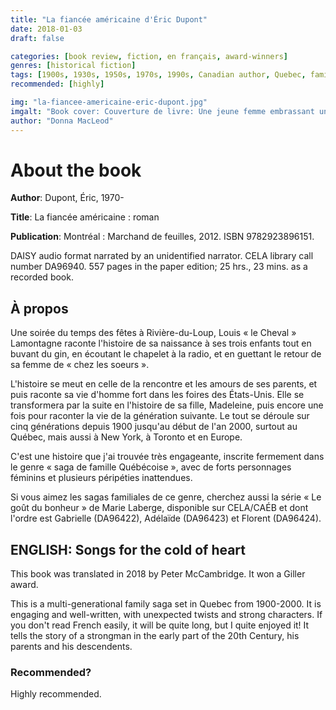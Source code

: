 ```yaml
---
title: "La fiancée américaine d'Éric Dupont"
date: 2018-01-03
draft: false

categories: [book review, fiction, en français, award-winners]
genres: [historical fiction]
tags: [1900s, 1930s, 1950s, 1970s, 1990s, Canadian author, Quebec, family sagas, women]
recommended: [highly]

img: "la-fiancee-americaine-eric-dupont.jpg"
imgalt: "Book cover: Couverture de livre: Une jeune femme embrassant un élan. A young woman embracing an elk."
author: "Donna MacLeod"
---
```


# About the book

**Author**: Dupont, Éric, 1970-

**Title**: La fiancée américaine : roman

**Publication**: Montréal : Marchand de feuilles, 2012. ISBN 9782923896151.

DAISY audio format narrated by an unidentified narrator. CELA library call number DA96940. 557 pages in the paper edition; 25 hrs., 23 mins. as a recorded book.

## À propos

Une soirée du temps des fêtes à Rivière-du-Loup, Louis « le Cheval » Lamontagne raconte l'histoire de sa naissance à ses trois enfants tout en buvant du gin, en écoutant le chapelet à la radio, et en guettant le retour de sa femme de « chez les soeurs ».

L'histoire se meut en celle de la rencontre et les amours de ses parents, et puis raconte sa vie d'homme fort dans les foires des États-Unis. Elle se transformera par la suite en l'histoire de sa fille, Madeleine, puis encore une fois pour raconter la vie de la génération suivante. Le tout se déroule sur cinq générations depuis 1900 jusqu'au début de l'an 2000, surtout au Québec, mais aussi à New York, à Toronto et en Europe.

C'est une histoire que j'ai trouvée très engageante, inscrite fermement dans le genre « saga de famille Québécoise », avec de forts personnages féminins et plusieurs péripéties inattendues.

Si vous aimez les sagas familiales de ce genre, cherchez aussi la série « Le goût du bonheur » de Marie Laberge, disponible sur CELA/CAÉB et dont l'ordre est Gabrielle (DA96422), Adélaïde (DA96423) et Florent (DA96424).

## ENGLISH: Songs for the cold of heart 

This book was translated in 2018 by Peter McCambridge. It won a Giller award.

This is a multi-generational family saga set in Quebec from 1900-2000. It is engaging and well-written, with unexpected twists and strong characters. If you don't read French easily, it will be quite long, but I quite enjoyed it! It tells the story of a strongman in the early part of the 20th Century, his parents and his descendents.

### Recommended?

Highly recommended.